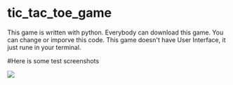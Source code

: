 # tic_tac_toe_game

This game is written with python.
Everybody can download this game. 
You can change or imporve this code. 
This game doesn't have User Interface, it just rune in your terminal.

#Here is some test screenshots

![]('img-gallary-141.herokuapp.com/media/diagnwinner1.png')
